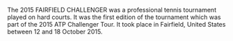 The 2015 FAIRFIELD CHALLENGER was a professional tennis tournament played on hard courts. It was the first edition of the tournament which was part of the 2015 ATP Challenger Tour. It took place in Fairfield, United States between 12 and 18 October 2015.
